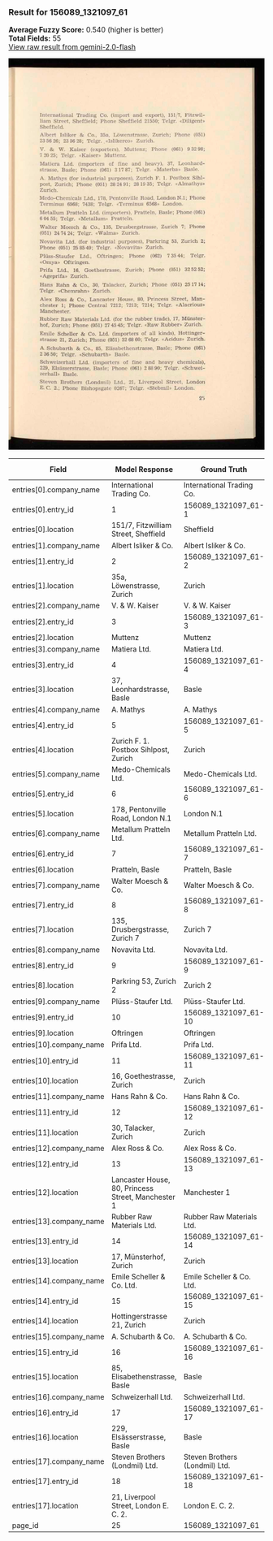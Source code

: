 ### Result for 156089_1321097_61
**Average Fuzzy Score:** 0.540 (higher is better)<br>
**Total Fields:** 55<br>
[View raw result from gemini-2.0-flash](https://github.com/RISE-UNIBAS/humanities_data_benchmark/blob/main/results/2025-10-28/T0356/request_T0356_156089_1321097_61.json)

<img src="https://github.com/RISE-UNIBAS/humanities_data_benchmark/blob/main/benchmarks/company_lists/images/156089_1321097_61.jpg?raw=true" alt="156089_1321097_61" width="600px">

| Field | Model Response | Ground Truth | Fuzzy Score | Match |
|-------|----------------|--------------|-------------|-------|
| entries[0].company_name | International Trading Co. | International Trading Co. | 1.000 | ✅ |
| entries[0].entry_id | 1 | 156089_1321097_61-1 | 0.100 | ❌ |
| entries[0].location | 151/7, Fitzwilliam Street, Sheffield | Sheffield | 0.400 | ❌ |
| entries[1].company_name | Albert Isliker & Co. | Albert Isliker & Co. | 1.000 | ✅ |
| entries[1].entry_id | 2 | 156089_1321097_61-2 | 0.100 | ❌ |
| entries[1].location | 35a, Löwenstrasse, Zurich | Zurich | 0.387 | ❌ |
| entries[2].company_name | V. & W. Kaiser | V. & W. Kaiser | 1.000 | ✅ |
| entries[2].entry_id | 3 | 156089_1321097_61-3 | 0.100 | ❌ |
| entries[2].location | Muttenz | Muttenz | 1.000 | ✅ |
| entries[3].company_name | Matiera Ltd. | Matiera Ltd. | 1.000 | ✅ |
| entries[3].entry_id | 4 | 156089_1321097_61-4 | 0.100 | ❌ |
| entries[3].location | 37, Leonhardstrasse, Basle | Basle | 0.323 | ❌ |
| entries[4].company_name | A. Mathys | A. Mathys | 1.000 | ✅ |
| entries[4].entry_id | 5 | 156089_1321097_61-5 | 0.100 | ❌ |
| entries[4].location | Zurich F. 1. Postbox Sihlpost, Zurich | Zurich | 0.279 | ❌ |
| entries[5].company_name | Medo-Chemicals Ltd. | Medo-Chemicals Ltd. | 1.000 | ✅ |
| entries[5].entry_id | 6 | 156089_1321097_61-6 | 0.100 | ❌ |
| entries[5].location | 178, Pentonville Road, London N.1 | London N.1 | 0.465 | ❌ |
| entries[6].company_name | Metallum Pratteln Ltd. | Metallum Pratteln Ltd. | 1.000 | ✅ |
| entries[6].entry_id | 7 | 156089_1321097_61-7 | 0.100 | ❌ |
| entries[6].location | Pratteln, Basle | Pratteln, Basle | 1.000 | ✅ |
| entries[7].company_name | Walter Moesch & Co. | Walter Moesch & Co. | 1.000 | ✅ |
| entries[7].entry_id | 8 | 156089_1321097_61-8 | 0.100 | ❌ |
| entries[7].location | 135, Drusbergstrasse, Zurich 7 | Zurich 7 | 0.421 | ❌ |
| entries[8].company_name | Novavita Ltd. | Novavita Ltd. | 1.000 | ✅ |
| entries[8].entry_id | 9 | 156089_1321097_61-9 | 0.100 | ❌ |
| entries[8].location | Parkring 53, Zurich 2 | Zurich 2 | 0.552 | ❌ |
| entries[9].company_name | Plüss-Staufer Ltd. | Plüss-Staufer Ltd. | 1.000 | ✅ |
| entries[9].entry_id | 10 | 156089_1321097_61-10 | 0.182 | ❌ |
| entries[9].location | Oftringen | Oftringen | 1.000 | ✅ |
| entries[10].company_name | Prifa Ltd. | Prifa Ltd. | 1.000 | ✅ |
| entries[10].entry_id | 11 | 156089_1321097_61-11 | 0.182 | ❌ |
| entries[10].location | 16, Goethestrasse, Zurich | Zurich | 0.387 | ❌ |
| entries[11].company_name | Hans Rahn & Co. | Hans Rahn & Co. | 1.000 | ✅ |
| entries[11].entry_id | 12 | 156089_1321097_61-12 | 0.182 | ❌ |
| entries[11].location | 30, Talacker, Zurich | Zurich | 0.462 | ❌ |
| entries[12].company_name | Alex Ross & Co. | Alex Ross & Co. | 1.000 | ✅ |
| entries[12].entry_id | 13 | 156089_1321097_61-13 | 0.182 | ❌ |
| entries[12].location | Lancaster House, 80, Princess Street, Manchester 1 | Manchester 1 | 0.387 | ❌ |
| entries[13].company_name | Rubber Raw Materials Ltd. | Rubber Raw Materials Ltd. | 1.000 | ✅ |
| entries[13].entry_id | 14 | 156089_1321097_61-14 | 0.182 | ❌ |
| entries[13].location | 17, Münsterhof, Zurich | Zurich | 0.429 | ❌ |
| entries[14].company_name | Emile Scheller & Co. Ltd. | Emile Scheller & Co. Ltd. | 1.000 | ✅ |
| entries[14].entry_id | 15 | 156089_1321097_61-15 | 0.182 | ❌ |
| entries[14].location | Hottingerstrasse 21, Zurich | Zurich | 0.364 | ❌ |
| entries[15].company_name | A. Schubarth & Co. | A. Schubarth & Co. | 1.000 | ✅ |
| entries[15].entry_id | 16 | 156089_1321097_61-16 | 0.182 | ❌ |
| entries[15].location | 85, Elisabethenstrasse, Basle | Basle | 0.294 | ❌ |
| entries[16].company_name | Schweizerhall Ltd. | Schweizerhall Ltd. | 1.000 | ✅ |
| entries[16].entry_id | 17 | 156089_1321097_61-17 | 0.182 | ❌ |
| entries[16].location | 229, Elsässerstrasse, Basle | Basle | 0.312 | ❌ |
| entries[17].company_name | Steven Brothers (Londmil) Ltd. | Steven Brothers (Londmil) Ltd. | 1.000 | ✅ |
| entries[17].entry_id | 18 | 156089_1321097_61-18 | 0.182 | ❌ |
| entries[17].location | 21, Liverpool Street, London E. C. 2. | London E. C. 2. | 0.577 | ❌ |
| page_id | 25 | 156089_1321097_61 | 0.105 | ❌ |
